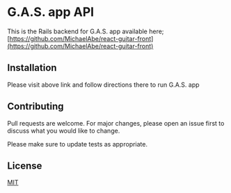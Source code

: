 # G.A.S.  app API

This is the Rails backend for G.A.S. app available here; [https://github.com/MichaelAbe/react-guitar-front](https://github.com/MichaelAbe/react-guitar-front) 


## Installation


Please visit above link and follow directions there to run G.A.S.  app


## Contributing
Pull requests are welcome. For major changes, please open an issue first to discuss what you would like to change.

Please make sure to update tests as appropriate.

## License
[MIT](https://choosealicense.com/licenses/mit/)